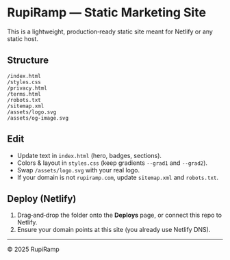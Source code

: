 # RupiRamp — Static Marketing Site

This is a lightweight, production‑ready static site meant for Netlify or any static host.

## Structure
```
/index.html
/styles.css
/privacy.html
/terms.html
/robots.txt
/sitemap.xml
/assets/logo.svg
/assets/og-image.svg
```

## Edit
- Update text in `index.html` (hero, badges, sections).
- Colors & layout in `styles.css` (keep gradients `--grad1` and `--grad2`).
- Swap `/assets/logo.svg` with your real logo.
- If your domain is not `rupiramp.com`, update `sitemap.xml` and `robots.txt`.

## Deploy (Netlify)
1. Drag‑and‑drop the folder onto the **Deploys** page, or connect this repo to Netlify.
2. Ensure your domain points at this site (you already use Netlify DNS).

---
© 2025 RupiRamp
